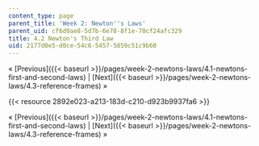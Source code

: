 ```yaml
---
content_type: page
parent_title: 'Week 2: Newton''s Laws'
parent_uid: cf6d9ae8-5d7b-6e78-8f1e-70cf24afc329
title: 4.2 Newton's Third Law
uid: 2177d0e5-d0ce-54c6-5457-5859c51c9b60
---
```


« [Previous]({{< baseurl >}}/pages/week-2-newtons-laws/4.1-newtons-first-and-second-laws) | [Next]({{< baseurl >}}/pages/week-2-newtons-laws/4.3-reference-frames) »

{{< resource 2892e023-a213-183d-c210-d923b9937fa6 >}}

« [Previous]({{< baseurl >}}/pages/week-2-newtons-laws/4.1-newtons-first-and-second-laws) | [Next]({{< baseurl >}}/pages/week-2-newtons-laws/4.3-reference-frames) »